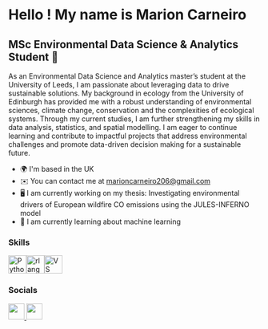 Hello ! My name is Marion Carneiro 
================================  
MSc Environmental Data Science & Analytics Student 🌱
--------------------------------------------------  
As an Environmental Data Science and Analytics master’s student at the University of Leeds, I am passionate about leveraging data to drive sustainable solutions. My background in ecology from the University of Edinburgh has provided me with a robust understanding of environmental sciences, climate change, conservation and the complexities of ecological systems. Through my current studies, I am further strengthening my skills in data analysis, statistics, and spatial modelling. I am eager to continue learning and contribute to impactful projects that address environmental challenges and promote data-driven decision making for a sustainable future.  
* 🌍  I'm based in the UK
* ✉️  You can contact me at [marioncarneiro206@gmail.com](mailto:marioncarneiro206@gmail.com)
* 🖥️  I am currently working on my thesis: Investigating environmental drivers of European wildfire CO emissions using the JULES-INFERNO model
* 🧠  I am currently learning about machine learning

### Skills  

<p align="left"> <a href="https://www.python.org/" target="_blank" rel="noreferrer"><img src="https://raw.githubusercontent.com/danielcranney/readme-generator/main/public/icons/skills/python-colored.svg" width="36" height="36" alt="Python" /></a><a href="https://www.r-project.org/" target="_blank" rel="noreferrer"><img src="https://raw.githubusercontent.com/danielcranney/readme-generator/main/public/icons/skills/rlang-colored.svg" width="36" height="36" alt="rlang" /></a><a href="https://code.visualstudio.com/" target="_blank" rel="noreferrer"><img src="https://raw.githubusercontent.com/danielcranney/readme-generator/main/public/icons/skills/visualstudiocode.svg" width="36" height="36" alt="VS Code" /></a> </p> 

### Socials  
 <p align="left"> <a href="https://www.github.com/MarionC749" target="_blank" rel="noreferrer"> <picture> <source media="(prefers-color-scheme: dark)" srcset="https://raw.githubusercontent.com/danielcranney/readme-generator/main/public/icons/socials/github-dark.svg" /> <source media="(prefers-color-scheme: light)" srcset="https://raw.githubusercontent.com/danielcranney/readme-generator/main/public/icons/socials/github.svg" /> <img src="https://raw.githubusercontent.com/danielcranney/readme-generator/main/public/icons/socials/github.svg" width="32" height="32" /> </picture> </a> <a href="https://www.linkedin.com/in/marioncarneiro" target="_blank" rel="noreferrer"> <picture> <source media="(prefers-color-scheme: dark)" srcset="https://raw.githubusercontent.com/danielcranney/readme-generator/main/public/icons/socials/linkedin-dark.svg" /> <source media="(prefers-color-scheme: light)" srcset="https://raw.githubusercontent.com/danielcranney/readme-generator/main/public/icons/socials/linkedin.svg" /> <img src="https://raw.githubusercontent.com/danielcranney/readme-generator/main/public/icons/socials/linkedin.svg" width="32" height="32" /> </picture> </a></p>
